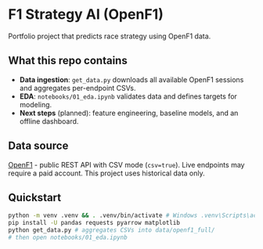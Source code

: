 # F1 Strategy AI (OpenF1)

Portfolio project that predicts race strategy using OpenF1 data.

## What this repo contains
- **Data ingestion**: `get_data.py` downloads all available OpenF1
sessions and aggregates per-endpoint CSVs.
- **EDA**: `notebooks/01_eda.ipynb` validates data and defines
targets for modeling.
- **Next steps** (planned): feature engineering, baseline models,
and an offline dashboard.

## Data source
[OpenF1](https://openf1.org/) - public REST API with CSV mode
(`csv=true`). Live endpoints may require a paid account. This
project uses historical data only.

## Quickstart
```bash
python -m venv .venv && . .venv/bin/activate # Windows .venv\Scripts\activate
pip install -U pandas requests pyarrow matplotlib
python get_data.py # aggregates CSVs into data/openf1_full/
# then open notebooks/01_eda.ipynb
```